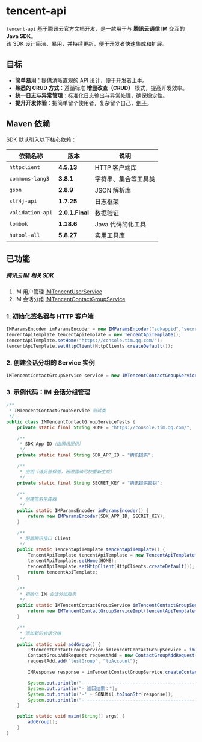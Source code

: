 # tencent-api

`tencent-api` 基于腾讯云官方文档开发，是一款用于与 **腾讯云通信 IM** 交互的 **Java SDK**。  
该 SDK 设计简洁、易用，并持续更新，便于开发者快速集成和扩展。

## 目标

- **简单易用**：提供清晰直观的 API 设计，便于开发者上手。
- **熟悉的 CRUD 方式**：遵循标准 **增删改查（CRUD）** 模式，提高开发效率。
- **统一日志与异常管理**：标准化日志输出与异常处理，确保稳定性。
- **提升开发体验**：把简单留个使用者，复杂留个自己，[例子](doc/Good.md)。

## Maven 依赖

SDK 默认引入以下核心依赖：

| 依赖名称             | 版本              | 说明          |
|------------------|-----------------|-------------|
| `httpclient`     | **4.5.13**      | HTTP 客户端库   |
| `commons-lang3`  | **3.8.1**       | 字符串、集合等工具类  |
| `gson`           | **2.8.9**       | JSON 解析库    |
| `slf4j-api`      | **1.7.25**      | 日志框架        |
| `validation-api` | **2.0.1.Final** | 数据验证        |
| `lombok`         | **1.18.6**      | Java 代码简化工具 |
| `hutool-all`     | **5.8.27**      | 实用工具库       |

## 已功能
##### 腾讯云 IM 相关 SDK 
1. IM 用户管理 [IMTencentUserService](https://cloud.tencent.com/document/product/269/1608)
2. IM 会话分组 [IMTencentContactGroupService](https://cloud.tencent.com/document/product/269/85791)

### 1. 初始化签名器与 HTTP 客户端

```java
IMParamsEncoder imParamsEncoder = new IMParamsEncoder("sdkappid","secretKey");
TencentApiTemplate tencentApiTemplate = new TencentApiTemplate();
tencentApiTemplate.setHome("https://console.tim.qq.com/");
tencentApiTemplate.setHttpClient(HttpClients.createDefault());
```

### 2. 创建会话分组的 Service 实例

```java
IMTencentContactGroupService service = new IMTencentContactGroupServiceImpl(tencentApiTemplate(),imParamsEncoder);
```

### 3. 示例代码：IM 会话分组管理

```java
/**
 * IMTencentContactGroupService 测试类
 */
public class IMTencentContactGroupServiceTests {
    private static final String HOME = "https://console.tim.qq.com/";

    /**
     * SDK App ID（由腾讯提供）
     */
    private static final String SDK_APP_ID = "腾讯提供";

    /**
     * 密钥（请妥善保管，若泄露请尽快重新生成）
     */
    private static final String SECRET_KEY = "腾讯提供密钥";

    /**
     * 创建签名生成器
     */
    public static IMParamsEncoder imParamsEncoder() {
        return new IMParamsEncoder(SDK_APP_ID, SECRET_KEY);
    }

    /**
     * 配置腾讯接口 Client
     */
    public static TencentApiTemplate tencentApiTemplate() {
        TencentApiTemplate tencentApiTemplate = new TencentApiTemplate();
        tencentApiTemplate.setHome(HOME);
        tencentApiTemplate.setHttpClient(HttpClients.createDefault());
        return tencentApiTemplate;
    }

    /**
     * 初始化 IM 会话分组服务
     */
    public static IMTencentContactGroupService imTencentContactGroupService() {
        return new IMTencentContactGroupServiceImpl(tencentApiTemplate(), imParamsEncoder());
    }

    /**
     * 添加新的会话分组
     */
    public static void addGroup() {
        IMTencentContactGroupService imTencentContactGroupService = imTencentContactGroupService();
        ContactGroupAddRequest requestAdd = new ContactGroupAddRequest("administrator", "fromAccount");
        requestAdd.add("testGroup", "toAccount");

        IMResponse response = imTencentContactGroupService.createContactGroup(requestAdd);

        System.out.println("- ------------------------------------------------------------------");
        System.out.println("- 返回结果：");
        System.out.println('-' + SONUtil.toJsonStr(response));
        System.out.println("- ------------------------------------------------------------------");
    }

    public static void main(String[] args) {
        addGroup();
    }
}
```
